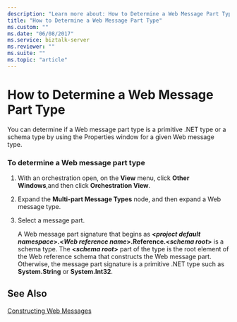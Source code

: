 ```yaml
---
description: "Learn more about: How to Determine a Web Message Part Type"
title: "How to Determine a Web Message Part Type"
ms.custom: ""
ms.date: "06/08/2017"
ms.service: biztalk-server
ms.reviewer: ""
ms.suite: ""
ms.topic: "article"
---
```

# How to Determine a Web Message Part Type
You can determine if a Web message part type is a primitive .NET type or a schema type by using the Properties window for a given Web message type.  
  
### To determine a Web message part type  
  
1.  With an orchestration open, on the **View** menu, click **Other Windows**,and then click **Orchestration View**.  
  
2.  Expand the **Multi-part Message Types** node, and then expand a Web message type.  
  
3.  Select a message part.  
  
     A Web message part signature that begins as **\<*project default namespace*\>.\<*Web reference name*\>.Reference.\<*schema root*\>** is a schema type. The **\<*schema root*\>** part of the type is the root element of the Web reference schema that constructs the Web message part. Otherwise, the message part signature is a primitive .NET type such as **System.String** or **System.Int32**.  
  
## See Also  
 [Constructing Web Messages](../core/constructing-web-messages.md)
